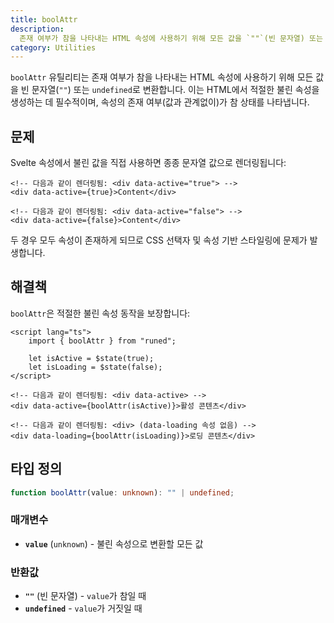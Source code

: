 ```yaml
---
title: boolAttr
description:
  존재 여부가 참을 나타내는 HTML 속성에 사용하기 위해 모든 값을 `""`(빈 문자열) 또는 `undefined`로 변환하는 유틸리티입니다.
category: Utilities
---
```


`boolAttr` 유틸리티는 존재 여부가 참을 나타내는 HTML 속성에 사용하기 위해 모든 값을 빈 문자열(`""`) 또는 `undefined`로 변환합니다. 이는 HTML에서 적절한 불린 속성을 생성하는 데 필수적이며, 속성의 존재 여부(값과 관계없이)가 참 상태를 나타냅니다.

## 문제

Svelte 속성에서 불린 값을 직접 사용하면 종종 문자열 값으로 렌더링됩니다:

```svelte
<!-- 다음과 같이 렌더링됨: <div data-active="true"> -->
<div data-active={true}>Content</div>

<!-- 다음과 같이 렌더링됨: <div data-active="false"> -->
<div data-active={false}>Content</div>
```

두 경우 모두 속성이 존재하게 되므로 CSS 선택자 및 속성 기반 스타일링에 문제가 발생합니다.

## 해결책

`boolAttr`은 적절한 불린 속성 동작을 보장합니다:

```svelte
<script lang="ts">
	import { boolAttr } from "runed";

	let isActive = $state(true);
	let isLoading = $state(false);
</script>

<!-- 다음과 같이 렌더링됨: <div data-active> -->
<div data-active={boolAttr(isActive)}>활성 콘텐츠</div>

<!-- 다음과 같이 렌더링됨: <div> (data-loading 속성 없음) -->
<div data-loading={boolAttr(isLoading)}>로딩 콘텐츠</div>
```

## 타입 정의

```ts
function boolAttr(value: unknown): "" | undefined;
```

### 매개변수

- **`value`** (`unknown`) - 불린 속성으로 변환할 모든 값

### 반환값

- **`""`** (빈 문자열) - `value`가 참일 때
- **`undefined`** - `value`가 거짓일 때

